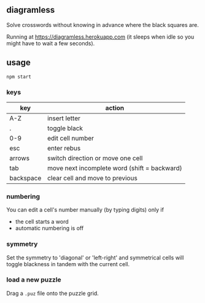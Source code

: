 ## diagramless

Solve crosswords without knowing in advance where the black squares are.

Running at https://diagramless.herokuapp.com (it sleeps when idle so you might have to wait a few seconds).

## usage

`npm start`

### keys

|key|action|
|---|---|
|A-Z|insert letter|
|.|toggle black|
|0-9|edit cell number|
|esc|enter rebus|
|arrows|switch direction or move one cell|
|tab|move next incomplete word (shift = backward)|
|backspace|clear cell and move to previous|

### numbering

You can edit a cell's number manually (by typing digits) only if
- the cell starts a word
- automatic numbering is off

### symmetry

Set the symmetry to 'diagonal' or 'left-right' and symmetrical cells will toggle blackness in tandem with the current cell.

### load a new puzzle

Drag a `.puz` file onto the puzzle grid.
